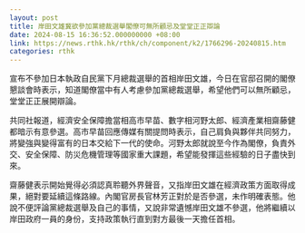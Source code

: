 ```yaml
---
layout: post
title: 岸田文雄冀欲參加黨總裁選舉閣僚可無所顧忌及堂堂正正辯論
date: 2024-08-15 16:36:52.000000000 +08:00
link: https://news.rthk.hk/rthk/ch/component/k2/1766296-20240815.htm
categories: rthk
---
```


宣布不參加日本執政自民黨下月總裁選舉的首相岸田文雄，今日在官邸召開的閣僚懇談會時表示，知道閣僚當中有人考慮參加黨總裁選舉，希望他們可以無所顧忌，堂堂正正展開辯論。

共同社報道，經濟安全保障擔當相高市早苗、數字相河野太郎、經濟產業相齋藤健都暗示有意參選。高市早苗回應傳媒有關提問時表示，自己肩負與夥伴共同努力，將變強與變得富有的日本交給下一代的使命。河野太郎就說至今作為閣僚，負責外交、安全保障、防災危機管理等國家重大課題，希望能發揮這些經驗的日子盡快到來。

齋藤健表示開始覺得必須認真聆聽外界聲音，又指岸田文雄在經濟政策方面取得成果，絕對要延續這條路線。內閣官房長官林芳正對於是否參選，未作明確表態。他說不便評論黨總裁選舉及自己的事情，又說非常遺憾岸田文雄不參選，他將繼續以岸田政府一員的身份，支持政策執行直到對方最後一天擔任首相。

